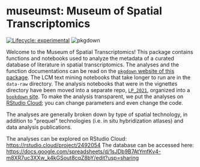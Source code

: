 # museumst: Museum of Spatial Transcriptomics

<!-- badges: start -->
[![Lifecycle: experimental](https://img.shields.io/badge/lifecycle-experimental-orange.svg)](https://www.tidyverse.org/lifecycle/#experimental)
![pkgdown](https://github.com/pachterlab/museumst/workflows/pkgdown/badge.svg)
<!-- badges: end -->

Welcome to the Museum of Spatial Transcriptomics! This package contains functions and notebooks used to analyze the metadata of a curated database of literature in spatial transcriptomics. The analyses and the function documentations can be read on the [`pkgdown` website of this package](https://pachterlab.github.io/museumst/). The LCM text mining notebooks that take longer to run are in the `data-raw` directory. The analysis notebooks that were in the vignettes directory have been moved into a separate repo, [`LP_2021`](https://github.com/pachterlab/LP_2021/tree/main/supplement), organized into a [`bookdown` site](https://pachterlab.github.io/LP_2021/). To make the analysis transparent, we put the analyses on [RStudio Cloud](https://rstudio.cloud/project/2492054); you can change parameters and even change the code. 

The analyses are generally broken down by type of spatial technology, in addition to "prequel" technologies (i.e. in situ hybridization atlases) and data analysis publications.

The analyses can be explored on RStudio Cloud: https://rstudio.cloud/project/2492054
The database can be accessed here: https://docs.google.com/spreadsheets/d/1sJDb9B7AtYmfKv4-m8XR7uc3XXw_k4kGSout8cqZ8bY/edit?usp=sharing
